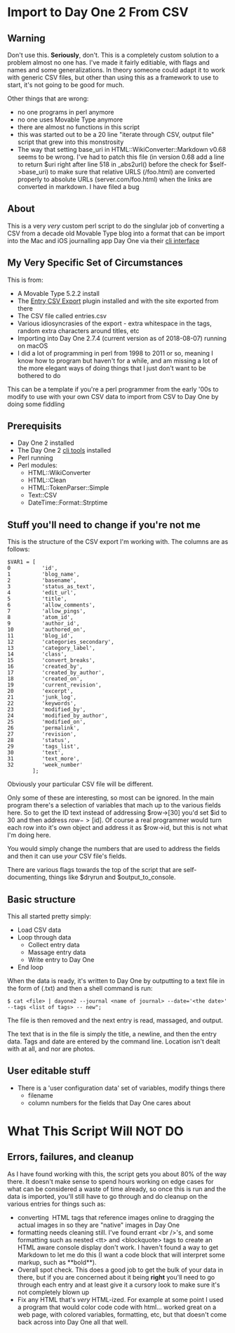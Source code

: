# Import to Day One 2 From CSV

## Warning
Don't use this.  **Seriously**, don't.  This is a completely custom solution to a problem
almost no one has.  I've made it fairly editiable, with flags and names and some 
generalizations.  In theory someone could adapt it to work with generic CSV files, but 
other than using this as a framework to use to start, it's not going to be good for much.

Other things that are wrong: 
 - no one programs in perl anymore
 - no one uses Movable Type anymore
 - there are almost no functions in this script
 - this was started out to be a 20 line "iterate through CSV, output file" script that grew 
 	into this monstrosity
 - The way that setting base\_uri in HTML::WikiConverter::Markdown v0.68 seems to be wrong.  I've had
 	to patch this file (in version 0.68 add a line to return $uri right after line 518 in 
	\_abs2url() before the check for $self->base_uri) to make sure that relative URLS (/foo.html)
	are converted properly to absolute URLs (server.com/foo.html) when the links are converted
	in markdown.  I have filed a bug

## About 
This is a very *very* custom perl script to do the singlular job of converting a CSV from 
a decade old Movable Type blog into a format that can be import into the Mac and iOS journalling 
app Day One via their [cli interface](http://help.dayoneapp.com/tips-and-tutorials/command-line-interface-cli)

## My Very Specific Set of Circumstances
This is from:

 - A Movable Type 5.2.2 install
 - The [Entry CSV Export](https://plugins.movabletype.org/entry-csv-export/) plugin installed
 	and with the site exported from there
 - The CSV file called entries.csv
 - Various idiosyncrasies of the export - extra whitespace in the tags, random extra characters 
 	around titles, etc 
 - Importing into Day One 2.7.4 (current version as of 2018-08-07) running on macOS
 - I did a lot of programming in perl from 1998 to 2011 or so, meaning I know how to program
 	but haven't for a while, and am missing a lot of the more elegant ways of doing things
	that I just don't want to be bothered to do

This can be a template if you're a perl programmer from the early '00s to modify to use with 
your own CSV data to import from CSV to Day One by doing some fiddling

## Prerequisits
 - Day One 2 installed
 - The Day One 2 [cli tools](http://help.dayoneapp.com/tips-and-tutorials/command-line-interface-cli) installed
 - Perl running
 - Perl modules:
 	- HTML::WikiConverter
	- HTML::Clean
	- HTML::TokenParser::Simple
	- Text::CSV
	- DateTime::Format::Strptime

## Stuff you'll need to change if you're not me

This is the structure of the CSV export I'm working with.  The columns are as follows:

```
$VAR1 = [
0          'id',
1          'blog_name',
2          'basename',
3          'status_as_text',
4          'edit_url',
5          'title',
6          'allow_comments',
7          'allow_pings',
8          'atom_id',
9          'author_id',
10         'authored_on',
11         'blog_id',
12         'categories_secondary',
13         'category_label',
14         'class',
15         'convert_breaks',
16         'created_by',
17         'created_by_author',
18         'created_on',
19         'current_revision',
20         'excerpt',
21         'junk_log',
22         'keywords',
23         'modified_by',
24         'modified_by_author',
25         'modified_on',
26         'permalink',
27         'revision',
28         'status',
29         'tags_list',
30         'text',
31         'text_more',
32         'week_number'
        ];
```

Obviously your particular CSV file will be different.

Only some of these are interesting, so most can be ignored.  In the main program there's a selection 
of variables that mach up to the various fields here.  So to get the ID text instead of addressing
$row->[30] you'd set $id to 30 and then address $row->[$id].  Of course a real programmer would turn
each row into it's own object and address it as $row->id, but this is not what I'm doing here.

You would simply change the numbers that are used to address the fields and then it can use *your* 
CSV file's fields.

There are various flags towards the top of the script that are self-documenting, things like
$dryrun and $output\_to\_console.

## Basic structure

This all started pretty simply:

 - Load CSV data
 - Loop through data
 	- Collect entry data
	- Massage entry data
	- Write entry to Day One
 - End loop

When the data is ready, it's written to Day One by outputting to a text file 
in the form of (<line-number>.txt) and then a shell command is run:

```
$ cat <file> | dayone2 --journal <name of journal> --date='<the date>' --tags <list of tags> -- new";
```

The file is then removed and the next entry is read, massaged, and output.

The text that is in the file is simply the title, a newline, and then the entry data.  Tags and date 
are entered by the command line.  Location isn't dealt with at all, and nor are photos.

## User editable stuff

 - There is a 'user configuration data' set of variables, modify things there
 	- filename
	- column numbers for the fields that Day One cares about

# What This Script Will NOT DO
## Errors, failures, and cleanup

As I have found working with this, the script gets you about 80% of the way there.  It doesn't 
make sense to spend hours working on edge cases for what can be considered a waste of time already,
so once this is run and the data is imported, you'll still have to go through and do cleanup on 
the various entries for things such as:

 - converting <img> HTML tags that reference images online to dragging the actual images in so they 
   are "native" images in Day One
 - formatting needs cleaning still.  I've found errant \<br /\>'s, and some formatting such as 
 	nested \<tt\> and \<blockquote\> tags to create an HTML aware console display don't work.  I 
	haven't found a way to get Markdown to let me do this (I want a code block that will interpret
	some markup, such as \*\*bold\*\*).
 - Overall spot check.  This does a good job to get the bulk of your data in there, but if you 
 	are concerned about it being **right** you'll need to go through each entry and at least give 
	it a cursory look to make sure it's not completely blown up
 - Fix any HTML that's *very* HTML-ized.  For example at some point I used a program that would
 	color code code with html... worked great on a web page, with colored variables, formatting,
	etc, but that doesn't come back across into Day One all that well. 

